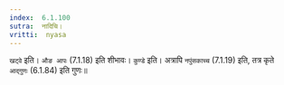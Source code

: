 ```yaml
---
index:  6.1.100
sutra:  नादिचि।
vritti:  nyasa
---
```


`खट्वे` इति। `औङ आपः` (7.1.18) इति शीभावः। `कुण्डे` इति। अत्रापि `नपुंसकाच्च` (7.1.19) इति, तत्र कृते `आद्गुणः` (6.1.84) इति गुणः॥
